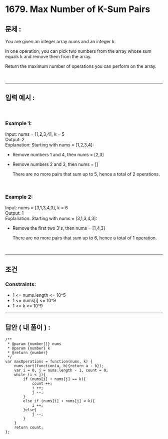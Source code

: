 # 1679. Max Number of K-Sum Pairs

## 문제 :

You are given an integer array nums and an integer k.

In one operation, you can pick two numbers from the array whose sum equals k and remove them from the array.

Return the maximum number of operations you can perform on the array.

<br/>

---

## 입력 예시 :

<br/>

### Example 1:

Input: nums = [1,2,3,4], k = 5
<br/>
Output: 2
<br/>
Explanation: Starting with nums = [1,2,3,4]:

- Remove numbers 1 and 4, then nums = [2,3]
- Remove numbers 2 and 3, then nums = []

  There are no more pairs that sum up to 5, hence a total of 2 operations.

<br/>

### Example 2:

Input: nums = [3,1,3,4,3], k = 6
<br/>
Output: 1
<br/>
Explanation: Starting with nums = [3,1,3,4,3]:

- Remove the first two 3's, then nums = [1,4,3]

  There are no more pairs that sum up to 6, hence a total of 1 operation.

<br/>

---

## 조건

### Constraints:

- 1 <= nums.length <= 10^5
- 1 <= nums[i] <= 10^9
- 1 <= k <= 10^9

---

## 답안 ( 내 풀이 ) :

```
/**
 * @param {number[]} nums
 * @param {number} k
 * @return {number}
 */
var maxOperations = function(nums, k) {
    nums.sort(function(a, b){return a - b});
    var i = 0, j = nums.length - 1, count = 0;
    while (i < j){
        if (nums[i] + nums[j] == k){
            count ++;
            i ++;
            j --;
        }
        else if (nums[i] + nums[j] < k){
            i ++;
        }else{
            j --;
        }
    }
    return count;
};
```
